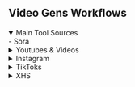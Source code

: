 ## Video Gens Workflows


<details open>
  <summary> Main Tool Sources</summary>
  - Sora
</details>

<details>
  <summary> Youtubes & Videos </summary>
</details>

<details>
  <summary> Instagram</summary>
</details>

<details>
  <summary> TikToks</summary>
</details>

<details>
  <summary> XHS</summary>
</details>